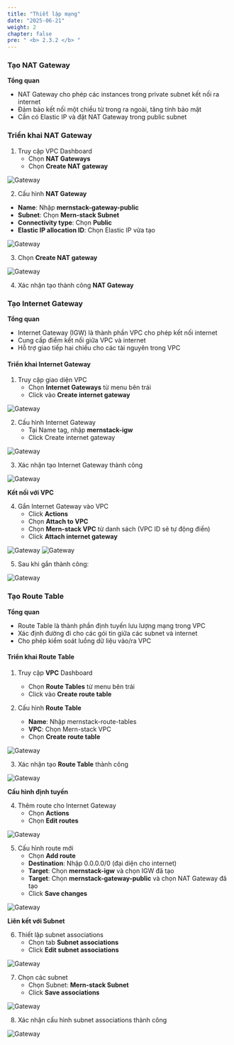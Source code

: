 ```yaml
---
title: "Thiết lập mạng"
date: "2025-06-21"
weight: 2
chapter: false
pre: " <b> 2.3.2 </b> "
---
```


### Tạo NAT Gateway

**Tổng quan**

- NAT Gateway cho phép các instances trong private subnet kết nối ra internet
- Đảm bảo kết nối một chiều từ trong ra ngoài, tăng tính bảo mật
- Cần có Elastic IP và đặt NAT Gateway trong public subnet

### Triển khai NAT Gateway

1. Truy cập VPC Dashboard
   - Chọn **NAT Gateways**
   - Chọn **Create NAT gateway**

![Gateway](/images/2.prerequisite/2.3/2.3.2/8.png)

2. Cấu hình **NAT Gateway**

- **Name**: Nhập **mernstack-gateway-public**
- **Subnet**: Chọn **Mern-stack Subnet**
- **Connectivity type**: Chọn **Public**
- **Elastic IP allocation ID**: Chọn Elastic IP vừa tạo

![Gateway](/images/2.prerequisite/2.3/2.3.2/7.png)

3. Chọn **Create NAT gateway**

![Gateway](/images/2.prerequisite/2.3/2.3.2/9.png)

4. Xác nhận tạo thành công **NAT Gateway**

### Tạo Internet Gateway

**Tổng quan**

- Internet Gateway (IGW) là thành phần VPC cho phép kết nối internet
- Cung cấp điểm kết nối giữa VPC và internet
- Hỗ trợ giao tiếp hai chiều cho các tài nguyên trong VPC

#### Triển khai Internet Gateway

1. Truy cập giao diện VPC
   - Chọn **Internet Gateways** từ menu bên trái
   - Click vào **Create internet gateway**

![Gateway](/images/2.prerequisite/2.3/2.3.2/13.png)

2. Cấu hình Internet Gateway
   - Tại Name tag, nhập **mernstack-igw**
   - Click Create internet gateway

![Gateway](/images/2.prerequisite/2.3/2.3.2/14.png)

3. Xác nhận tạo Internet Gateway thành công

![Gateway](/images/2.prerequisite/2.3/2.3.2/15.png)

**Kết nối với VPC**

4.  Gắn Internet Gateway vào VPC
    - Click **Actions**
    - Chọn **Attach to VPC**
    - Chọn **Mern-stack VPC** từ danh sách (VPC ID sẽ tự động điền)
    - Click **Attach internet gateway**

![Gateway](/images/2.prerequisite/2.3/2.3.2/17.png)
![Gateway](/images/2.prerequisite/2.3/2.3.2/18.png)

5.  Sau khi gắn thành công:

![Gateway](/images/2.prerequisite/2.3/2.3.2/16.png)

### Tạo Route Table

**Tổng quan**

- Route Table là thành phần định tuyến lưu lượng mạng trong VPC
- Xác định đường đi cho các gói tin giữa các subnet và internet
- Cho phép kiểm soát luồng dữ liệu vào/ra VPC

#### Triển khai Route Table

1. Truy cập **VPC** Dashboard

   - Chọn **Route Tables** từ menu bên trái
   - Click vào **Create route table**

2. Cấu hình **Route Table**
   - **Name**: Nhập mernstack-route-tables
   - **VPC**: Chọn Mern-stack VPC
   - Chọn **Create route table**

![Gateway](/images/2.prerequisite/2.3/2.3.2/10.png)

3. Xác nhận tạo **Route Table** thành công

![Gateway](/images/2.prerequisite/2.3/2.3.2/11.png)

**Cấu hình định tuyến**

4. Thêm route cho Internet Gateway
   - Chọn **Actions**
   - Chọn **Edit routes**

![Gateway](/images/2.prerequisite/2.3/2.3.2/12.png)

5. Cấu hình route mới
   - Chọn **Add route**
   - **Destination**: Nhập 0.0.0.0/0 (đại diện cho internet)
   - **Target**: Chọn **mernstack-igw** và chọn IGW đã tạo
   - **Target**: Chọn **mernstack-gateway-public** và chọn NAT Gateway đã tạo
   - Click **Save changes**

![Gateway](/images/2.prerequisite/2.3/2.3.2/23.png)

**Liên kết với Subnet**

6. Thiết lập subnet associations
   - Chọn tab **Subnet associations**
   - Click **Edit subnet associations**

![Gateway](/images/2.prerequisite/2.3/2.3.2/20.png)

7. Chọn các subnet
   - Chọn Subnet: **Mern-stack Subnet**
   - Click **Save associations**

![Gateway](/images/2.prerequisite/2.3/2.3.2/21.png)

8. Xác nhận cấu hình subnet associations thành công

![Gateway](/images/2.prerequisite/2.3/2.3.2/22.png)

